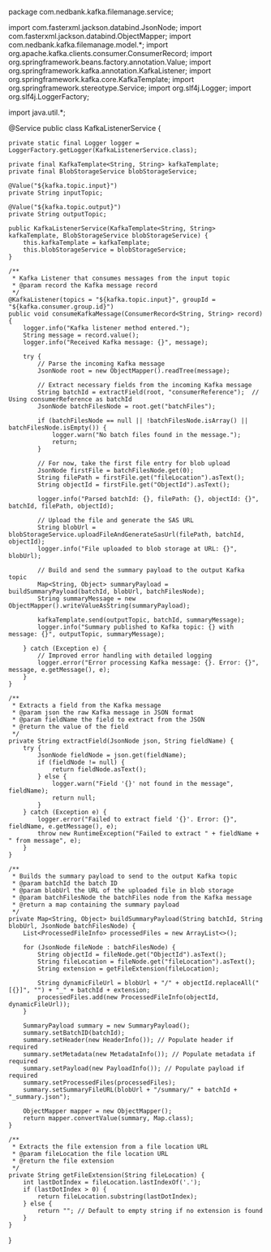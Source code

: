 package com.nedbank.kafka.filemanage.service;

import com.fasterxml.jackson.databind.JsonNode;
import com.fasterxml.jackson.databind.ObjectMapper;
import com.nedbank.kafka.filemanage.model.*;
import org.apache.kafka.clients.consumer.ConsumerRecord;
import org.springframework.beans.factory.annotation.Value;
import org.springframework.kafka.annotation.KafkaListener;
import org.springframework.kafka.core.KafkaTemplate;
import org.springframework.stereotype.Service;
import org.slf4j.Logger;
import org.slf4j.LoggerFactory;

import java.util.*;

@Service
public class KafkaListenerService {

    private static final Logger logger = LoggerFactory.getLogger(KafkaListenerService.class);

    private final KafkaTemplate<String, String> kafkaTemplate;
    private final BlobStorageService blobStorageService;

    @Value("${kafka.topic.input}")
    private String inputTopic;

    @Value("${kafka.topic.output}")
    private String outputTopic;

    public KafkaListenerService(KafkaTemplate<String, String> kafkaTemplate, BlobStorageService blobStorageService) {
        this.kafkaTemplate = kafkaTemplate;
        this.blobStorageService = blobStorageService;
    }

    /**
     * Kafka Listener that consumes messages from the input topic
     * @param record the Kafka message record
     */
    @KafkaListener(topics = "${kafka.topic.input}", groupId = "${kafka.consumer.group.id}")
    public void consumeKafkaMessage(ConsumerRecord<String, String> record) {
        logger.info("Kafka listener method entered.");
        String message = record.value();
        logger.info("Received Kafka message: {}", message);

        try {
            // Parse the incoming Kafka message
            JsonNode root = new ObjectMapper().readTree(message);

            // Extract necessary fields from the incoming Kafka message
            String batchId = extractField(root, "consumerReference");  // Using consumerReference as batchId
            JsonNode batchFilesNode = root.get("batchFiles");

            if (batchFilesNode == null || !batchFilesNode.isArray() || batchFilesNode.isEmpty()) {
                logger.warn("No batch files found in the message.");
                return;
            }

            // For now, take the first file entry for blob upload
            JsonNode firstFile = batchFilesNode.get(0);
            String filePath = firstFile.get("fileLocation").asText();
            String objectId = firstFile.get("ObjectId").asText();

            logger.info("Parsed batchId: {}, filePath: {}, objectId: {}", batchId, filePath, objectId);

            // Upload the file and generate the SAS URL
            String blobUrl = blobStorageService.uploadFileAndGenerateSasUrl(filePath, batchId, objectId);
            logger.info("File uploaded to blob storage at URL: {}", blobUrl);

            // Build and send the summary payload to the output Kafka topic
            Map<String, Object> summaryPayload = buildSummaryPayload(batchId, blobUrl, batchFilesNode);
            String summaryMessage = new ObjectMapper().writeValueAsString(summaryPayload);

            kafkaTemplate.send(outputTopic, batchId, summaryMessage);
            logger.info("Summary published to Kafka topic: {} with message: {}", outputTopic, summaryMessage);

        } catch (Exception e) {
            // Improved error handling with detailed logging
            logger.error("Error processing Kafka message: {}. Error: {}", message, e.getMessage(), e);
        }
    }

    /**
     * Extracts a field from the Kafka message
     * @param json the raw Kafka message in JSON format
     * @param fieldName the field to extract from the JSON
     * @return the value of the field
     */
    private String extractField(JsonNode json, String fieldName) {
        try {
            JsonNode fieldNode = json.get(fieldName);
            if (fieldNode != null) {
                return fieldNode.asText();
            } else {
                logger.warn("Field '{}' not found in the message", fieldName);
                return null;
            }
        } catch (Exception e) {
            logger.error("Failed to extract field '{}'. Error: {}", fieldName, e.getMessage(), e);
            throw new RuntimeException("Failed to extract " + fieldName + " from message", e);
        }
    }

    /**
     * Builds the summary payload to send to the output Kafka topic
     * @param batchId the batch ID
     * @param blobUrl the URL of the uploaded file in blob storage
     * @param batchFilesNode the batchFiles node from the Kafka message
     * @return a map containing the summary payload
     */
    private Map<String, Object> buildSummaryPayload(String batchId, String blobUrl, JsonNode batchFilesNode) {
        List<ProcessedFileInfo> processedFiles = new ArrayList<>();

        for (JsonNode fileNode : batchFilesNode) {
            String objectId = fileNode.get("ObjectId").asText();
            String fileLocation = fileNode.get("fileLocation").asText();
            String extension = getFileExtension(fileLocation);

            String dynamicFileUrl = blobUrl + "/" + objectId.replaceAll("[{}]", "") + "_" + batchId + extension;
            processedFiles.add(new ProcessedFileInfo(objectId, dynamicFileUrl));
        }

        SummaryPayload summary = new SummaryPayload();
        summary.setBatchID(batchId);
        summary.setHeader(new HeaderInfo()); // Populate header if required
        summary.setMetadata(new MetadataInfo()); // Populate metadata if required
        summary.setPayload(new PayloadInfo()); // Populate payload if required
        summary.setProcessedFiles(processedFiles);
        summary.setSummaryFileURL(blobUrl + "/summary/" + batchId + "_summary.json");

        ObjectMapper mapper = new ObjectMapper();
        return mapper.convertValue(summary, Map.class);
    }

    /**
     * Extracts the file extension from a file location URL
     * @param fileLocation the file location URL
     * @return the file extension
     */
    private String getFileExtension(String fileLocation) {
        int lastDotIndex = fileLocation.lastIndexOf('.');
        if (lastDotIndex > 0) {
            return fileLocation.substring(lastDotIndex);
        } else {
            return ""; // Default to empty string if no extension is found
        }
    }
}
